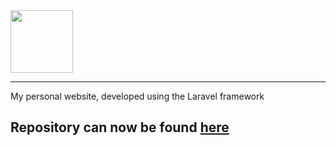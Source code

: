 <img src="https://git.frzn.dev/RoscoeDaWah/wah.moe/raw/branch/master/assets/logo.svg" alt="" height="100" align="center"/>
<hr>
My personal website, developed using the Laravel framework
<h2>Repository can now be found <a href="https://git.frzn.dev/RoscoeDaWah/wah.moe">here</a></h2>
